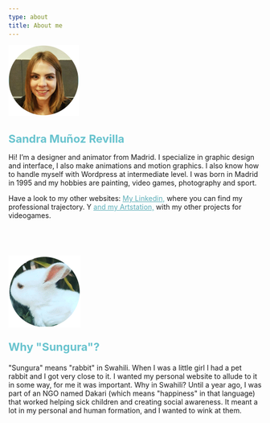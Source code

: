 ```yaml
---
type: about
title: About me
---
```


<div style="align: center; margin-bottom:4%;">
<img src="/images/yo.png" alt="Sandra" >
</div>

<h1 style="font-weight: medium; font-size: 22px; color: rgb(104, 195, 206);">
Sandra Muñoz Revilla
</h1>

Hi! I’m a designer and animator from Madrid. I specialize in graphic design and interface, I also make animations and motion graphics. I also know how to handle myself with Wordpress at intermediate level. I was born in Madrid in 1995 and my hobbies are painting, video games, photography and sport.

Have a look to my other websites: <a style="color: rgb(92, 174, 184); font-weight: medium" href="https://www.linkedin.com/in/sandra-munoz-revilla"> My Linkedin,</a> where you can find my professional trajectory. Y <a style="color: rgb(92, 174, 184); font-weight: medium" href="https://www.artstation.com/sungura"> and my Artstation,</a> with my other projects for videogames.




<div style="align: center; margin-bottom:4%; margin-top:14%;">
<img src="/images/sungura144.gif" alt="Sungura" >
</div>

<p style="font-weight: bold; font-size: 22px; color: rgb(104, 195, 206); margin-bottom: 4%">
Why "Sungura"?
</p>

"Sungura" means "rabbit" in Swahili. When I was a little girl I had a pet rabbit and I got very close to it. I wanted my personal website to allude to it in some way, for me it was important. Why in Swahili? Until a year ago, I was part of an NGO named Dakari (which means "happiness" in that language) that worked helping sick children and creating social awareness. It meant a lot in my personal and human formation, and I wanted to wink at them.

